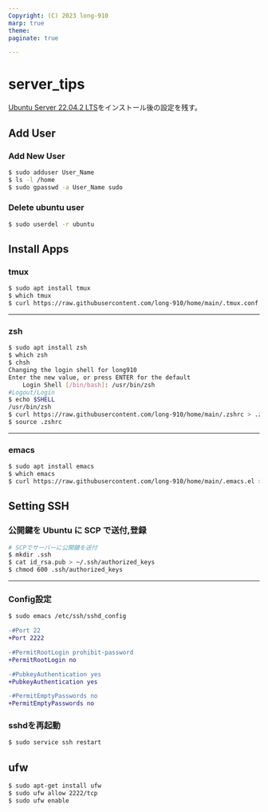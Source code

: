 ```yaml
---
Copyright: (C) 2023 long-910
marp: true
theme: 
paginate: true

---
```

<!--
headingDivider: 2
-->
# server_tips

[Ubuntu Server 22.04.2 LTS](https://ubuntu.com/download/raspberry-pi/thank-you?version=22.04.2&architecture=server-arm64+raspi)をインストール後の設定を残す。

## Add User

### Add New User

```bash
$ sudo adduser User_Name
$ ls -l /home
$ sudo gpasswd -a User_Name sudo
```

### Delete ubuntu user

```bash
$ sudo userdel -r ubuntu
```

## Install Apps

### tmux

```bash
$ sudo apt install tmux
$ which tmux
$ curl https://raw.githubusercontent.com/long-910/home/main/.tmux.conf > .tmux.conf
```
---
### zsh

```bash
$ sudo apt install zsh
$ which zsh
$ chsh
Changing the login shell for long910
Enter the new value, or press ENTER for the default
	Login Shell [/bin/bash]: /usr/bin/zsh
#Logout/Login
$ echo $SHELL
/usr/bin/zsh
$ curl https://raw.githubusercontent.com/long-910/home/main/.zshrc > .zshrc
$ source .zshrc
```
---
### emacs

```bash
$ sudo apt install emacs
$ which emacs
$ curl https://raw.githubusercontent.com/long-910/home/main/.emacs.el > .emacs.el
```

## Setting SSH

### 公開鍵を Ubuntu に SCP で送付,登録

```bash
# SCPでサーバーに公開鍵を送付
$ mkdir .ssh
$ cat id_rsa.pub > ~/.ssh/authorized_keys
$ chmod 600 .ssh/authorized_keys
```
---
### Config設定
```bash
$ sudo emacs /etc/ssh/sshd_config
```

```diff
-#Port 22
+Port 2222

-#PermitRootLogin prohibit-password
+PermitRootLogin no

-#PubkeyAuthentication yes
+PubkeyAuthentication yes

-#PermitEmptyPasswords no
+PermitEmptyPasswords no
```
### sshdを再起動
```bash
$ sudo service ssh restart
```
## ufw

```bash
$ sudo apt-get install ufw
$ sudo ufw allow 2222/tcp
$ sudo ufw enable
```

